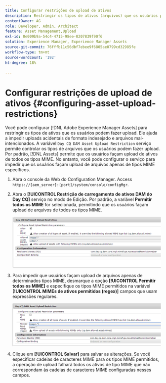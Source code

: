 ```yaml
---
title: Configurar restrições de upload de ativos
description: Restringir os tipos de ativos (arquivos) que os usuários podem fazer upload
contentOwner: AG
role: Developer, Admin, Architect
feature: Asset Management,Upload
exl-id: 0e009b9a-54c4-4715-98ee-0207839f90f6
solution: Experience Manager, Experience Manager Assets
source-git-commit: 76fffb11c56dbf7ebee9f6805ae0799cd32985fe
workflow-type: tm+mt
source-wordcount: '192'
ht-degree: 18%

---
```


# Configurar restrições de upload de ativos {#configuring-asset-upload-restrictions}

Você pode configurar [!DNL Adobe Experience Manager Assets] para restringir os tipos de ativos que os usuários podem fazer upload. Ele ajuda a impedir uploads acidentais de formato indesejado e arquivos mal-intencionados. A variável `Day CQ DAM Asset Upload Restriction` serviço permite controlar os tipos de arquivos que os usuários podem fazer upload. Por padrão, [!DNL Assets] permite que os usuários façam upload de ativos de todos os tipos MIME. No entanto, você pode configurar o serviço para impedir que os usuários façam upload de arquivos apenas de tipos MIME específicos.

1. Abra o console da Web do Configuration Manager. Access `https://[aem_server]:[port]/system/console/configMgr`.
1. Abra o **[!UICONTROL Restrição de carregamento de ativos DAM do Day CQ]** serviço no modo de Edição. Por padrão, a variável **Permitir todos os MIME** for selecionada, permitindo que os usuários façam upload de arquivos de todos os tipos MIME.

   ![chlimage_1-378](assets/chlimage_1-378.png)

1. Para impedir que usuários façam upload de arquivos apenas de determinados tipos MIME, desmarque a opção **[!UICONTROL Permitir todos os MIME]** e especifique os tipos MIME permitidos na variável **[!UICONTROL MIMEs de ativos permitidos (regex)]** campos que usam expressões regulares.

   ![chlimage_1-379](assets/chlimage_1-379.png)

1. Clique em **[!UICONTROL Salvar]** para salvar as alterações. Se você especificar cadeias de caracteres MIME para os tipos MIME permitidos, a operação de upload falhará todos os ativos de tipo MIME que não correspondam às cadeias de caracteres MIME configuradas nesses campos.
